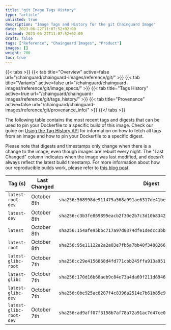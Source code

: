 ```yaml
---
title: "git Image Tags History"
type: "article"
unlisted: true
description: "Image Tags and History for the git Chainguard Image"
date: 2023-06-22T11:07:52+02:00
lastmod: 2023-06-22T11:07:52+02:00
draft: false
tags: ["Reference", "Chainguard Images", "Product"]
images: []
weight: 700
toc: true
---
```


{{< tabs >}}
{{< tab title="Overview" active=false url="/chainguard/chainguard-images/reference/git/" >}}
{{< tab title="Variants" active=false url="/chainguard/chainguard-images/reference/git/image_specs/" >}}
{{< tab title="Tags History" active=true url="/chainguard/chainguard-images/reference/git/tags_history/" >}}
{{< tab title="Provenance" active=false url="/chainguard/chainguard-images/reference/git/provenance_info/" >}}
{{</ tabs >}}

The following table contains the most recent tags and digests that can be used to pin your Dockerfile to a specific build of this image. Check our guide on [Using the Tag History API](/chainguard/chainguard-images/using-the-tag-history-api/) for information on how to fetch all tags from an image and how to pin your Dockerfile to a specific digest.

Please note that digests and timestamps only change when there is a change to the image, even though images are rebuilt every night. The "Last Changed" column indicates when the image was last modified, and doesn't always reflect the latest build timestamp. For more information about how our reproducible builds work, please refer to [this blog post](https://www.chainguard.dev/unchained/reproducing-chainguards-reproducible-image-builds).

| Tag (s)                  | Last Changed | Digest                                                                    |
|--------------------------|--------------|---------------------------------------------------------------------------|
|  `latest-root-dev`       | October 8th  | `sha256:568998de911475a568a991ae6317de41bed93cef5d746459d8437533b36e1af6` |
|  `latest-dev`            | October 8th  | `sha256:c3b3fe869895eacb2f30e2b7c3d10b8342ec2e52477d5e989ea9c7da5065f997` |
|  `latest`                | October 8th  | `sha256:154afe95bbc717a97d0374dfe1dedcc3bbf654566c04aff038eca8a463c377cb` |
|  `latest-root`           | October 8th  | `sha256:95e11122a2a2a03e7fb5a7bb40f34882661ce40962b3f98e8713babfc934d5c0` |
|  `latest-glibc-root`     | October 7th  | `sha256:c29e4156868d4fd771cbb245ffa913a9514658a812c85edd53f5c342d13f02a8` |
|  `latest-glibc`          | October 7th  | `sha256:170d16b68aeb9c84e73a4da69f211d894609ff1922f5f540f3dc9b78e518ddef` |
|  `latest-glibc-dev`      | October 7th  | `sha256:0be925ac8287f4c8396a2514e7b61b85e999f3d6f8f7f794ce25066d06d8c0dd` |
|  `latest-glibc-root-dev` | October 7th  | `sha256:ad9aff07f3158b7af78a72a91ac7d47ce0f5aaa6f813885da2891852c255985d` |

